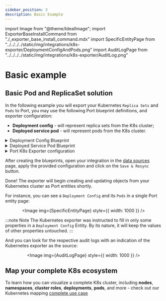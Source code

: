 ```yaml
---
sidebar_position: 3
description: Basic Example
---
```


import Image from "@theme/IdealImage";
import ExporterBaseInstallCommand from "./\_exporter_base_install_command.mdx"
import SpecificEntityPage from "../../../../static/img/integrations/k8s-exporter/DeploymentConfigAndPods.png"
import AuditLogPage from "../../../../static/img/integrations/k8s-exporter/AuditLog.png"

# Basic example

## Basic Pod and ReplicaSet solution

In the following example you will export your Kubernetes `Replica Sets` and `Pods` to Port, you may use the following Port blueprint definitions, and exporter configuration:

- **Deployment config** - will represent replica sets from the K8s cluster;
- **Deployed service pod** - will represent pods from the K8s cluster.

<details>
<summary> Deployment Config Blueprint </summary>

```json showLineNumbers
{
  "identifier": "deploymentConfig",
  "title": "Deployment Config",
  "icon": "Cluster",
  "schema": {
    "properties": {
      "newRelicUrl": {
        "type": "string",
        "format": "url",
        "title": "New Relic",
        "description": "Link to the new relic dashboard of the service",
        "default": "https://newrelic.com"
      },
      "sentryUrl": {
        "type": "string",
        "format": "url",
        "title": "Sentry URL",
        "description": "Link to the new sentry dashboard of the service",
        "default": "https://sentry.io/"
      },
      "prometheusUrl": {
        "type": "string",
        "format": "url",
        "title": "Prometheus URL",
        "default": "https://prometheus.io"
      },
      "locked": {
        "type": "boolean",
        "title": "Locked",
        "default": false,
        "description": "Are deployments currently allowed for this configuration",
        "icon": "Lock"
      },
      "creationTimestamp": {
        "type": "string",
        "title": "Creation Timestamp",
        "format": "date-time"
      },
      "annotations": {
        "type": "object",
        "title": "Annotations"
      },
      "status": {
        "type": "object",
        "title": "Status"
      }
    },
    "required": []
  },
  "mirrorProperties": {},
  "calculationProperties": {},
  "relations": {}
}
```

</details>

<details>
<summary> Deployed Service Pod Blueprint </summary>

```json showLineNumbers
{
  "identifier": "deployedServicePod",
  "title": "Deployed Service Pod",
  "icon": "Cluster",
  "schema": {
    "properties": {
      "startTime": {
        "type": "string",
        "title": "Start Time",
        "format": "date-time"
      },
      "phase": {
        "type": "string",
        "title": "Phase",
        "enum": ["Pending", "Running", "Succeeded", "Failed", "Unknown"],
        "enumColors": {
          "Pending": "yellow",
          "Running": "blue",
          "Succeeded": "green",
          "Failed": "red",
          "Unknown": "darkGray"
        }
      },
      "labels": {
        "type": "object",
        "title": "Labels"
      },
      "containers": {
        "title": "Containers",
        "type": "array"
      },
      "conditions": {
        "type": "array",
        "title": "Conditions"
      }
    },
    "required": []
  },
  "mirrorProperties": {},
  "calculationProperties": {},
  "relations": {
    "deploymentConfig": {
      "target": "deploymentConfig",
      "required": false,
      "many": false
    }
  }
}
```

</details>

<details>
<summary> Port K8s Exporter configuration </summary>

```yaml showLineNumbers
resources: # List of K8s resources to list, watch, and export to Port.
  - kind: apps/v1/replicasets # group/version/resource (G/V/R) format
    selector:
      query: .metadata.namespace | startswith("kube") | not # JQ boolean query. If evaluated to false - skip syncing the object.
    port:
      entity:
        mappings: # Mappings between one K8s object to one or many Port Entities. Each value is a JQ query.
          - identifier: .metadata.name
            title: .metadata.name
            blueprint: '"deploymentConfig"'
            properties:
              creationTimestamp: .metadata.creationTimestamp
              annotations: .metadata.annotations
              status: .status
  - kind: v1/pods
    selector:
      query: .metadata.namespace | startswith("kube") | not
    port:
      entity:
        mappings:
          - identifier: .metadata.name
            title: .metadata.name
            blueprint: '"deployedServicePod"'
            properties:
              startTime: .status.startTime
              phase: .status.phase
              labels: .metadata.labels
              containers: (.spec.containers | map({image, resources})) + .status.containerStatuses | group_by(.image) | map(add)
              conditions: .status.conditions
            relations:
              deploymentConfig: .metadata.ownerReferences[0].name
```

</details>

After creating the blueprints, open your integration in the [data sources](https://app.getport.io/dev-portal/data-sources) page, apply the provided configuration and click on the `Save & Resync` button.

Done! The exporter will begin creating and updating objects from your Kubernetes cluster as Port entities shortly.

For instance, you can see a `Deployment Config` and its `Pods` in a single Port entity page:

<center>

<Image img={SpecificEntityPage} style={{ width: 1000 }} />

</center>

:::note Note
The Kubernetes exporter was instructed to fill in only some properties in a `Deployment Config` Entity. By its nature, it will keep the values of other properties untouched.
:::

And you can look for the respective audit logs with an indication of the Kubernetes exporter as the source:

<center>

<Image img={AuditLogPage} style={{ width: 1000 }} />

</center>

## Map your complete K8s ecosystem

To learn how you can visualize a complete K8s cluster, including **nodes**, **namespaces**, **cluster roles**, **deployments**, **pods**, and more - check out our Kubernetes mapping [complete use case](./templates/full-kubernetes-exporter.md)
